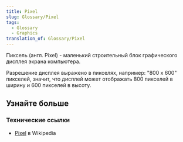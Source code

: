 ```yaml
---
title: Pixel
slug: Glossary/Pixel
tags:
  - Glossary
  - Graphics
translation_of: Glossary/Pixel
---
```


Пиксель (англ. Pixel) - маленький строительный блок графического дисплея экрана компьютера.

Разрешение дисплея выражено в пикселях, например: "800 x 600" пикселей, значит, что дисплей может отображать 800 пикселей в ширину и 600 пикселей в высоту.

## Узнайте больше

### Технические ссылки

- [Pixel](https://en.wikipedia.org/wiki/Pixel) в Wikipedia
